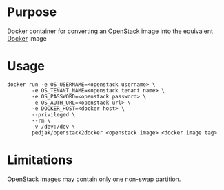 Purpose
=======

Docker container for converting an [OpenStack](http://www.openstack.org) image 
into the equivalent [Docker](http://www.docker.com) image

Usage
=====

    docker run -e OS_USERNAME=<openstack username> \	
            -e OS_TENANT_NAME=<openstack tenant name> \	
            -e OS_PASSWORD=<openstack password> \
            -e OS_AUTH_URL=<openstack url> \
            -e DOCKER_HOST=<docker host> \
            --privileged \
            --rm \
            -v /dev:/dev \
            pedjak/openstack2docker <openstack image> <docker image tag>

Limitations
===========

OpenStack images may contain only one non-swap partition.